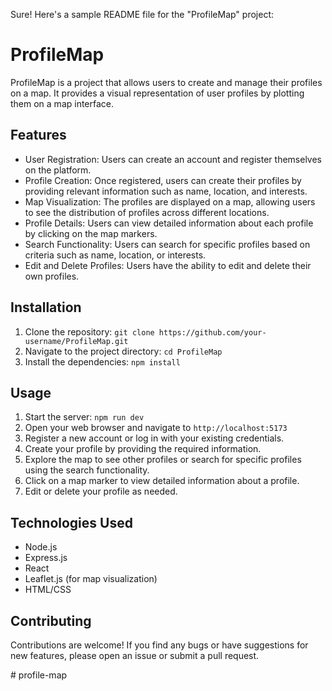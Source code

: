 Sure! Here's a sample README file for the "ProfileMap" project:

# ProfileMap

ProfileMap is a project that allows users to create and manage their profiles on a map. It provides a visual representation of user profiles by plotting them on a map interface.

## Features

- User Registration: Users can create an account and register themselves on the platform.
- Profile Creation: Once registered, users can create their profiles by providing relevant information such as name, location, and interests.
- Map Visualization: The profiles are displayed on a map, allowing users to see the distribution of profiles across different locations.
- Profile Details: Users can view detailed information about each profile by clicking on the map markers.
- Search Functionality: Users can search for specific profiles based on criteria such as name, location, or interests.
- Edit and Delete Profiles: Users have the ability to edit and delete their own profiles.

## Installation

1. Clone the repository: `git clone https://github.com/your-username/ProfileMap.git`
2. Navigate to the project directory: `cd ProfileMap`
3. Install the dependencies: `npm install`

## Usage

1. Start the server: `npm run dev`
2. Open your web browser and navigate to `http://localhost:5173`
3. Register a new account or log in with your existing credentials.
4. Create your profile by providing the required information.
5. Explore the map to see other profiles or search for specific profiles using the search functionality.
6. Click on a map marker to view detailed information about a profile.
7. Edit or delete your profile as needed.

## Technologies Used

- Node.js
- Express.js
- React
- Leaflet.js (for map visualization)
- HTML/CSS

## Contributing

Contributions are welcome! If you find any bugs or have suggestions for new features, please open an issue or submit a pull request.

#   p r o f i l e - m a p 
 
 
